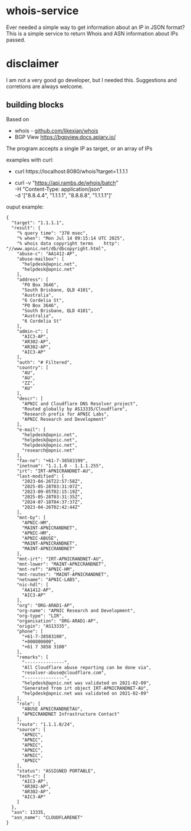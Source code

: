 # whois-service
Ever needed a simple way to get information about an IP in JSON format?
This is a simple service to return Whois and ASN information about IPs passed.

# disclaimer
I am not a very good go developer, but I needed this. Suggestions and corretions are always welcome.

## building blocks
Based on 
* whois - [github.com/likexian/whois](https://github.com/likexian/whois)
* BGP View https://bgpview.docs.apiary.io/

The program accepts a single IP as target, or an array of IPs 

examples with curl:
* curl https://localhost:8080/whois\?target=1.1.1.1

* curl -v  "https://api.rambs.de/whois/batch" \
  -H  "Content-Type: application/json" \
  -d '["8.8.4.4", "1.1.1.1", "8.8.8.8", "1.1.1.1"]'

ouput example:
```
{
  "target": "1.1.1.1",
  "result": {
    "% query time": "370 msec",
    "% when": "Mon Jul 14 09:15:14 UTC 2025",
    "% whois data copyright terms    http": "//www.apnic.net/db/dbcopyright.html",
    "abuse-c": "AA1412-AP",
    "abuse-mailbox": [
      "helpdesk@apnic.net",
      "helpdesk@apnic.net"
    ],
    "address": [
      "PO Box 3646",
      "South Brisbane, QLD 4101",
      "Australia",
      "6 Cordelia St",
      "PO Box 3646",
      "South Brisbane, QLD 4101",
      "Australia",
      "6 Cordelia St"
    ],
    "admin-c": [
      "AIC3-AP",
      "AR302-AP",
      "AR302-AP",
      "AIC3-AP"
    ],
    "auth": "# Filtered",
    "country": [
      "AU",
      "AU",
      "ZZ",
      "AU"
    ],
    "descr": [
      "APNIC and Cloudflare DNS Resolver project",
      "Routed globally by AS13335/Cloudflare",
      "Research prefix for APNIC Labs",
      "APNIC Research and Development"
    ],
    "e-mail": [
      "helpdesk@apnic.net",
      "helpdesk@apnic.net",
      "helpdesk@apnic.net",
      "research@apnic.net"
    ],
    "fax-no": "+61-7-38583199",
    "inetnum": "1.1.1.0 - 1.1.1.255",
    "irt": "IRT-APNICRANDNET-AU",
    "last-modified": [
      "2023-04-26T22:57:58Z",
      "2025-05-28T03:31:07Z",
      "2023-09-05T02:15:19Z",
      "2025-05-28T03:31:35Z",
      "2024-07-18T04:37:37Z",
      "2023-04-26T02:42:44Z"
    ],
    "mnt-by": [
      "APNIC-HM",
      "MAINT-APNICRANDNET",
      "APNIC-HM",
      "APNIC-ABUSE",
      "MAINT-APNICRANDNET",
      "MAINT-APNICRANDNET"
    ],
    "mnt-irt": "IRT-APNICRANDNET-AU",
    "mnt-lower": "MAINT-APNICRANDNET",
    "mnt-ref": "APNIC-HM",
    "mnt-routes": "MAINT-APNICRANDNET",
    "netname": "APNIC-LABS",
    "nic-hdl": [
      "AA1412-AP",
      "AIC3-AP"
    ],
    "org": "ORG-ARAD1-AP",
    "org-name": "APNIC Research and Development",
    "org-type": "LIR",
    "organisation": "ORG-ARAD1-AP",
    "origin": "AS13335",
    "phone": [
      "+61-7-38583100",
      "+000000000",
      "+61 7 3858 3100"
    ],
    "remarks": [
      "---------------",
      "All Cloudflare abuse reporting can be done via",
      "resolver-abuse@cloudflare.com",
      "---------------",
      "helpdesk@apnic.net was validated on 2021-02-09",
      "Generated from irt object IRT-APNICRANDNET-AU",
      "helpdesk@apnic.net was validated on 2021-02-09"
    ],
    "role": [
      "ABUSE APNICRANDNETAU",
      "APNICRANDNET Infrastructure Contact"
    ],
    "route": "1.1.1.0/24",
    "source": [
      "APNIC",
      "APNIC",
      "APNIC",
      "APNIC",
      "APNIC",
      "APNIC"
    ],
    "status": "ASSIGNED PORTABLE",
    "tech-c": [
      "AIC3-AP",
      "AR302-AP",
      "AR302-AP",
      "AIC3-AP"
    ]
  },
  "asn": 13335,
  "asn_name": "CLOUDFLARENET"
}
```